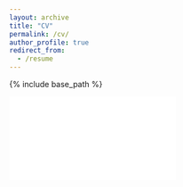 ```yaml
---
layout: archive
title: "CV"
permalink: /cv/
author_profile: true
redirect_from:
  - /resume
---
```


{% include base_path %}

<object data="images/tubbsjd_CV.pdf" type="application/pdf">
        <embed src="images/tubbsjd_CV.pdf" type="application/pdf" />
</object>
